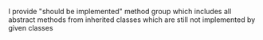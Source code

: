 I provide "should be implemented" method group which includes all abstract methods from inherited classes which are still not implemented by given classes